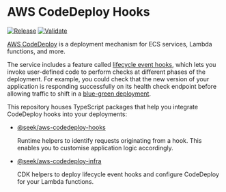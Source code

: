# AWS CodeDeploy Hooks

[![Release](https://github.com/seek-oss/aws-codedeploy-hooks/actions/workflows/release.yml/badge.svg)](https://github.com/seek-oss/aws-codedeploy-hooks/actions/workflows/release.yml)
[![Validate](https://github.com/seek-oss/aws-codedeploy-hooks/actions/workflows/validate.yml/badge.svg)](https://github.com/seek-oss/aws-codedeploy-hooks/actions/workflows/validate.yml)

[AWS CodeDeploy] is a deployment mechanism for ECS services, Lambda functions, and more.

The service includes a feature called [lifecycle event hooks],
which lets you invoke user-defined code to perform checks at different phases of the deployment.
For example, you could check that the new version of your application is responding successfully on its health check endpoint before allowing traffic to shift in a [blue-green deployment].

This repository houses TypeScript packages that help you integrate CodeDeploy hooks into your deployments:

- [@seek/aws-codedeploy-hooks](packages/hooks)

  Runtime helpers to identify requests originating from a hook.
  This enables you to customise application logic accordingly.

- [@seek/aws-codedeploy-infra](packages/infra)

  CDK helpers to deploy lifecycle event hooks and configure CodeDeploy for your Lambda functions.

[AWS CodeDeploy]: https://docs.aws.amazon.com/codedeploy/latest/userguide/welcome.html
[blue-green deployment]: https://docs.aws.amazon.com/AmazonECS/latest/developerguide/deployment-type-bluegreen.html
[lifecycle event hooks]: https://docs.aws.amazon.com/codedeploy/latest/userguide/reference-appspec-file-structure-hooks.html
